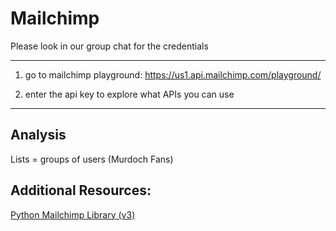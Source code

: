 # Mailchimp

Please look in our group chat for the credentials

---

1. go to mailchimp playground:
  https://us1.api.mailchimp.com/playground/

2. enter the api key to explore what APIs you can use

---

## Analysis

Lists = groups of users
  (Murdoch Fans)

## Additional Resources:
[Python Mailchimp Library (v3)](https://github.com/VingtCinq/python-mailchimp)
